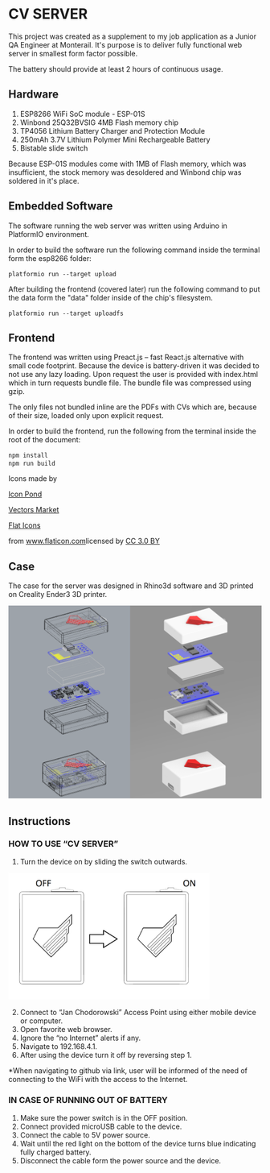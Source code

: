 # CV SERVER

This project was created as a supplement to my job application as a Junior QA Engineer at Monterail.
It's purpose is to deliver fully functional web server in smallest form factor possible.

The battery should provide at least 2 hours of continuous usage.

## Hardware
1. ESP8266 WiFi SoC module - ESP-01S
2. Winbond 25Q32BVSIG 4MB Flash memory chip
3. TP4056 Lithium Battery Charger and Protection Module
4. 250mAh 3.7V Lithium Polymer Mini Rechargeable Battery
5. Bistable slide switch

Because ESP-01S modules come with 1MB of Flash memory, which was insufficient, the stock memory was desoldered and Winbond chip was soldered in it's place.

## Embedded Software
The software running the web server was written using Arduino in PlatformIO environment.

In order to build the software run the following command inside the terminal form the esp8266 folder:
```
platformio run --target upload
```
After building the frontend (covered later) run the following command to put the data form the "data" folder inside of the chip's filesystem.
```
platformio run --target uploadfs
```

## Frontend
The frontend was written using Preact.js – fast React.js alternative with small code footprint.
Because the device is battery-driven it was decided to not use any lazy loading. Upon request the user is provided with index.html which in turn requests bundle file. The bundle file was compressed using gzip.

The only files not bundled inline are the PDFs with CVs which are, because of their size, loaded only upon explicit request.

In order to build the frontend, run the following from the terminal inside the root of the document:
```
npm install
npm run build
```



<div>Icons made by 
  
  <a href="https://www.flaticon.com/authors/popcorns-arts" title="Icon Pond"> Icon Pond </a>
  
  <a href="https://www.flaticon.com/authors/vectors-market" title="Vectors Market"> Vectors Market </a>
  
  <a href="https://www.flaticon.com/authors/flat-icons" title="Flat Icons"> Flat Icons </a>
  
 from <a href="https://www.flaticon.com/" title="Flaticon">www.flaticon.com</a>licensed by <a href="http://creativecommons.org/licenses/by/3.0/" 			    title="Creative Commons BY 3.0" target="_blank">CC 3.0 BY</a></div>





## Case
The case for the server was designed in Rhino3d software and 3D printed on Creality Ender3 3D printer.

<img src="documentation/assembly.png" alt="Assembly" width="600"/>

## Instructions

### HOW TO USE “CV SERVER”
1.  Turn the device on by sliding the switch outwards.

<img src="documentation/instructions.png" alt="Instructions" width="400"/>

2.  Connect to “Jan Chodorowski” Access Point using either mobile device or computer.
3.  Open favorite web browser.
4.  Ignore the “no Internet” alerts if any.
5.  Navigate to 192.168.4.1.
6.  After using the device turn it off by reversing step 1.

*When navigating to github via link, user will be informed of the need of connecting to the WiFi with the access to the Internet.


### IN CASE OF RUNNING OUT OF BATTERY

1.  Make sure the power switch is in the OFF position.
2.  Connect provided microUSB cable to the device.
3.  Connect the cable to 5V power source.
4.  Wait until the red light on the bottom of the device turns blue indicating fully charged battery.
5.  Disconnect the cable form the power source and the device.

